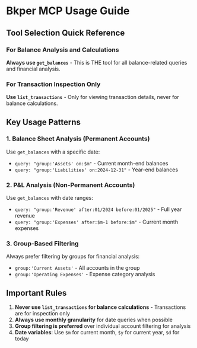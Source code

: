 # Bkper MCP Usage Guide

## Tool Selection Quick Reference

### For Balance Analysis and Calculations
**Always use `get_balances`** - This is THE tool for all balance-related queries and financial analysis.

### For Transaction Inspection Only  
**Use `list_transactions`** - Only for viewing transaction details, never for balance calculations.

## Key Usage Patterns

### 1. Balance Sheet Analysis (Permanent Accounts)
Use `get_balances` with a specific date:
- `query: "group:'Assets' on:$m"` - Current month-end balances
- `query: "group:'Liabilities' on:2024-12-31"` - Year-end balances

### 2. P&L Analysis (Non-Permanent Accounts)
Use `get_balances` with date ranges:
- `query: "group:'Revenue' after:01/2024 before:01/2025"` - Full year revenue
- `query: "group:'Expenses' after:$m-1 before:$m"` - Current month expenses

### 3. Group-Based Filtering
Always prefer filtering by groups for financial analysis:
- `group:'Current Assets'` - All accounts in the group
- `group:'Operating Expenses'` - Expense category analysis

## Important Rules

1. **Never use `list_transactions` for balance calculations** - Transactions are for inspection only
2. **Always use monthly granularity** for date queries when possible
3. **Group filtering is preferred** over individual account filtering for analysis
4. **Date variables**: Use `$m` for current month, `$y` for current year, `$d` for today